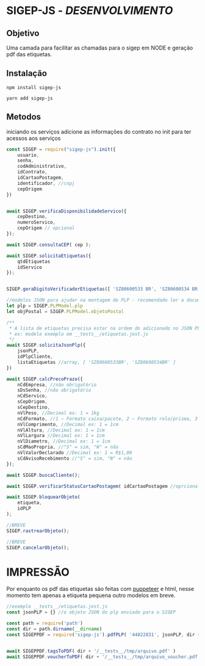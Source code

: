 # SIGEP-JS - *DESENVOLVIMENTO*

## Objetivo
Uma camada para facilitar as chamadas para o sigep em NODE e geração pdf das etiquetas.

## Instalação

```
npm install sigep-js
```

```
yarn add sigep-js
```

## Metodos

iniciando os serviços adicione as informações do contrato no init para ter acessos aos serviços

```javascript
const SIGEP = require("sigep-js").init({
    usuario,
    senha,
    codAdministrativo,
    idContrato,
    idCartaoPostagem,
    identificador, //cnpj
    cepOrigem
})
```

```javascript

await SIGEP.verificaDisponibilidadeServico({ 
    cepDestino, 
    numeroServico, 
    cepOrigem // opcional 
});

await SIGEP.consultaCEP( cep );

await SIGEP.solicitaEtiquetas({
    qtdEtiquetas
    idServico
});


SIGEP.geraDigitoVerificadorEtiquetas([ 'SZ80600533 BR', 'SZ80600534 BR' ]);

//modelos JSON para ajudar na montagem do PLP - recomendado ler a documentaçao dos Correios
let plp = SIGEP.PLPModel.plp
let objPostal = SIGEP.PLPModel.objetoPostal

/**
 * A lista de etiquetas precisa estar na ordem do adicionado no JSON PLP
 * ex: modelo exemplo em __tests__/etiquetas.jest.js
 */
await SIGEP.solicitaJsonPlp({
    jsonPLP,
    idPlpCliente,
    listaEtiquetas //array, [ 'SZ80600533BR', 'SZ80600534BR' ] 
})

await SIGEP.calcPrecoPrazo({
    nCdEmpresa, //não obrigatório
    sDsSenha, //não obrigatório
    nCdServico,
    sCepOrigem,
    sCepDestino,
    nVlPeso, //Decimal ex: 1 = 1kg
    nCdFormato, //1 – Formato caixa/pacote, 2 – Formato rolo/prisma, 3 – Envelope
    nVlComprimento, //Decimal ex: 1 = 1cm
    nVlAltura, //Decimal ex: 1 = 1cm
    nVlLargura //Decimal ex: 1 = 1cm
    nVlDiametro, //Decimal ex: 1 = 1cm
    sCdMaoPropria, //"S" = sim, "N" = não
    nVlValorDeclarado //Decimal ex: 1 = R$1,00
    sCdAvisoRecebimento //"S" = sim, "N" = não
});

await SIGEP.buscaCliente();

await SIGEP.verificarStatusCartaoPostagem( idCartaoPostagem //oprcional );

await SIGEP.bloquearObjeto( 
    etiqueta, 
    idPLP
);

//BREVE
SIGEP.rastrearObjeto();

//BREVE
SIGEP.cancelarObjeto();

```

# IMPRESSÃO

Por enquanto os pdf das etiquetas são feitas com [puppeteer](https://github.com/puppeteer/puppeteer/) e html, nesse momento tem apenas a etiqueta pequena outro modelos em breve.

```javascript
//exemplo __tests__/etiquetas.jest.js
const jsonPLP = {} //o objeto JSON do plp enviado para o SIGEP

const path = require('path')
const dir = path.dirname(__dirname)
const SIGEPPDF = require('sigep-js').pdfPLP( '44022831', jsonPLP, dir + '/__tests__/tmp/', 'teste_sigep'  )


await SIGEPPDF.tagsToPDF( dir + '/__tests__/tmp/arquivo.pdf' )
await SIGEPPDF.voucherToPDF( dir + '/__tests__/tmp/arquivo_voucher.pdf', '20/01/2020' )
```